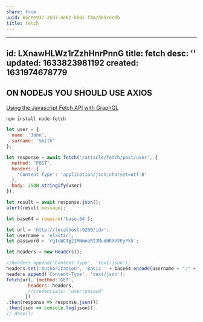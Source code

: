 ```yaml
---
share: true
uuid: 65cee937-2587-4e62-bb0c-f4a7d09cec9b
title: fetch
---
```

---
id: LXnawHLWz1rZzhHnrPnnG
title: fetch
desc: ''
updated: 1633823981192
created: 1631974678779
---


## ON NODEJS YOU SHOULD USE AXIOS

[Using the Javascript Fetch API with GraphQL](https://fjolt.com/article/graphql-fetch-api-frontend-javascript)

``` bash
npm install node-fetch
```

``` javascript
let user = {
  name: 'John',
  surname: 'Smith'
};

let response = await fetch('/article/fetch/post/user', {
  method: 'POST',
  headers: {
    'Content-Type': 'application/json;charset=utf-8'
  },
  body: JSON.stringify(user)
});

let result = await response.json();
alert(result.message);
```

``` javascript
let base64 = require('base-64');

let url = 'http://localhost:9200/idx';
let username = 'elastic';
let password = 'rgIcWCIg2IMNmnoRIJMudHEXVVFyPk5';

let headers = new Headers();

//headers.append('Content-Type', 'text/json');
headers.set('Authorization', 'Basic ' + base64.encode(username + ":" + password));
headers.append('Content-Type', 'text/json');
fetch(url, {method:'GET',
        headers: headers,
        //credentials: 'user:passwd'
       })
.then(response => response.json())
.then(json => console.log(json));
//.done();
```